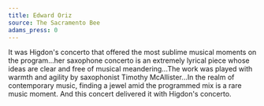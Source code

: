 ```yaml
---
title: Edward Oriz
source: The Sacramento Bee
adams_press: 0
---
```

It was Higdon's concerto that offered the most sublime musical moments on the program...her saxophone concerto is an extremely lyrical piece whose ideas are clear and free of musical meandering...The work was played with warmth and agility by saxophonist Timothy McAllister...In the realm of contemporary music, finding a jewel amid the programmed mix is a rare music moment. And this concert delivered it with Higdon's concerto.
